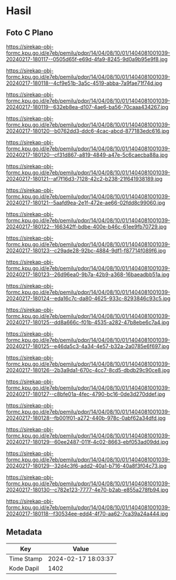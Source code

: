 # Hasil

## Foto C Plano

https://sirekap-obj-formc.kpu.go.id/e7eb/pemilu/pdpr/14/04/08/10/01/1404081001039-20240217-180117--0505d65f-e69d-4fa9-8245-9d0a9b95e9f8.jpg

https://sirekap-obj-formc.kpu.go.id/e7eb/pemilu/pdpr/14/04/08/10/01/1404081001039-20240217-180118--4cf9e51b-3a5c-4519-abba-7a9fae71f74d.jpg

https://sirekap-obj-formc.kpu.go.id/e7eb/pemilu/pdpr/14/04/08/10/01/1404081001039-20240217-180119--632eb8ea-d107-4ae6-ba56-70caaa434267.jpg

https://sirekap-obj-formc.kpu.go.id/e7eb/pemilu/pdpr/14/04/08/10/01/1404081001039-20240217-180120--b0762dd3-ddc6-4cac-abcd-877183edc616.jpg

https://sirekap-obj-formc.kpu.go.id/e7eb/pemilu/pdpr/14/04/08/10/01/1404081001039-20240217-180120--cf31d867-a819-4849-a47e-5c6caecba88a.jpg

https://sirekap-obj-formc.kpu.go.id/e7eb/pemilu/pdpr/14/04/08/10/01/1404081001039-20240217-180121--af7f16d3-7128-42c2-b238-21f641938189.jpg

https://sirekap-obj-formc.kpu.go.id/e7eb/pemilu/pdpr/14/04/08/10/01/1404081001039-20240217-180121--5aafd9ea-2e1f-472e-ae66-02fdd8c99060.jpg

https://sirekap-obj-formc.kpu.go.id/e7eb/pemilu/pdpr/14/04/08/10/01/1404081001039-20240217-180122--166342ff-bdbe-400e-b46c-61ee9fb70729.jpg

https://sirekap-obj-formc.kpu.go.id/e7eb/pemilu/pdpr/14/04/08/10/01/1404081001039-20240217-180123--c29ade28-92bc-4884-9df1-f87714f089f6.jpg

https://sirekap-obj-formc.kpu.go.id/e7eb/pemilu/pdpr/14/04/08/10/01/1404081001039-20240217-180123--26d96ea0-9b7a-42b9-a368-16baeadbb51a.jpg

https://sirekap-obj-formc.kpu.go.id/e7eb/pemilu/pdpr/14/04/08/10/01/1404081001039-20240217-180124--eda16c7c-da80-4625-933c-8293846c93c5.jpg

https://sirekap-obj-formc.kpu.go.id/e7eb/pemilu/pdpr/14/04/08/10/01/1404081001039-20240217-180125--dd8a666c-f01b-4535-a282-47b8ebe6c7a4.jpg

https://sirekap-obj-formc.kpu.go.id/e7eb/pemilu/pdpr/14/04/08/10/01/1404081001039-20240217-180125--e46da5c3-4a34-4e57-b32a-2a0785e6f697.jpg

https://sirekap-obj-formc.kpu.go.id/e7eb/pemilu/pdpr/14/04/08/10/01/1404081001039-20240217-180126--2b3a9da1-670c-4cc7-8cd5-dbdb29c90ce8.jpg

https://sirekap-obj-formc.kpu.go.id/e7eb/pemilu/pdpr/14/04/08/10/01/1404081001039-20240217-180127--c8bfe01a-4fec-4790-bc16-0de3d270ddef.jpg

https://sirekap-obj-formc.kpu.go.id/e7eb/pemilu/pdpr/14/04/08/10/01/1404081001039-20240217-180128--fb001f01-a272-440b-978c-0abf62a34dfd.jpg

https://sirekap-obj-formc.kpu.go.id/e7eb/pemilu/pdpr/14/04/08/10/01/1404081001039-20240217-180129--60ee2487-011f-4c02-8663-ebf053ad09dd.jpg

https://sirekap-obj-formc.kpu.go.id/e7eb/pemilu/pdpr/14/04/08/10/01/1404081001039-20240217-180129--32d4c3f6-add2-40a1-b716-40a8f3f04c73.jpg

https://sirekap-obj-formc.kpu.go.id/e7eb/pemilu/pdpr/14/04/08/10/01/1404081001039-20240217-180130--c782e123-7777-4e70-b2ab-e855a278fb94.jpg

https://sirekap-obj-formc.kpu.go.id/e7eb/pemilu/pdpr/14/04/08/10/01/1404081001039-20240217-180118--f30534ee-edd4-4f70-aa62-7ca39a24a444.jpg


## Metadata

| Key        | Value               |
| ---------- | ------------------- |
| Time Stamp | 2024-02-17 18:03:37 |
| Kode Dapil | 1402                |




